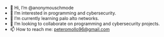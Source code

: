 - 👋 Hi, I’m @anonymouschmode
- 👀 I’m interested in programming and cybersecurity.
- 🌱 I’m currently learning palo alto networks.
- 💞️ I’m looking to collaborate on programming and cybersecurity projects.
- 📫 How to reach me: peteromollo96@gmail.com

<!---
anonymouschmode/anonymouschmode is a ✨ special ✨ repository because its `README.md` (this file) appears on your GitHub profile.
You can click the Preview link to take a look at your changes.
--->
